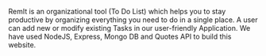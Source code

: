 RemIt is an organizational tool (To Do List) which helps you to stay productive
by organizing everything you need to do in a single place. A user can add new
or modify existing Tasks in our user-friendly Application. We have used NodeJS, Express, Mongo DB and Quotes API to build this website.
